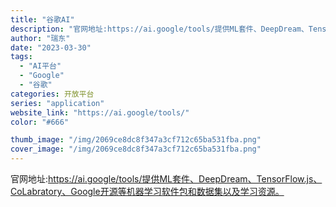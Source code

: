 ```yaml
---
title: "谷歌AI"
description: "官网地址:https://ai.google/tools/提供ML套件、DeepDream、TensorFlow.js、"
author: "瑞东"
date: "2023-03-30"
tags:
  - "AI平台"
  - "Google"
  - "谷歌"
categories: 开放平台
series: "application"
website_link: "https://ai.google/tools/"
color: "#666"

thumb_image: "/img/2069ce8dc8f347a3cf712c65ba531fba.png"
cover_image: "/img/2069ce8dc8f347a3cf712c65ba531fba.png"
---
```


官网地址:https://ai.google/tools/提供ML套件、DeepDream、TensorFlow.js、CoLabratory、Google开源等机器学习软件包和数据集以及学习资源。